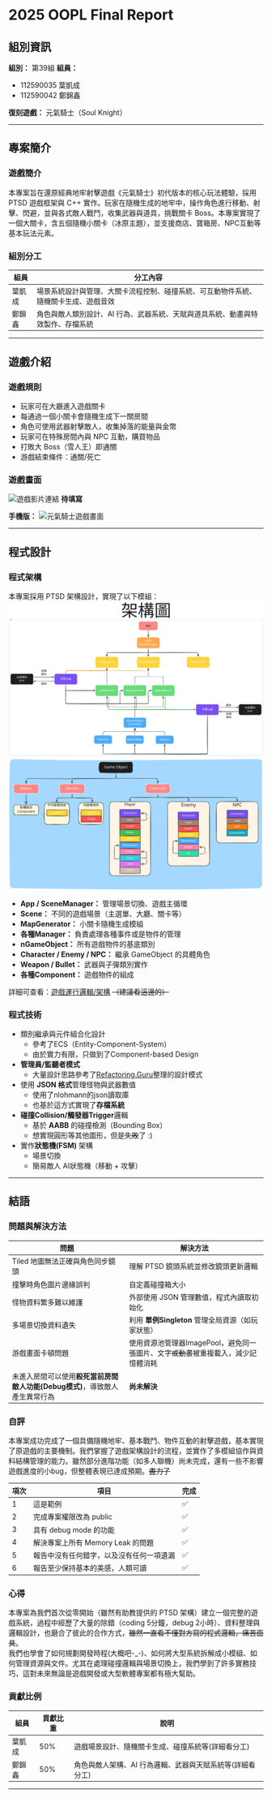 # 2025 OOPL Final Report

## 組別資訊

**組別：** 第39組
**組員：**

-  112590035 葉凱成
- 112590042 鄭錦鑫

**復刻遊戲：** 元氣騎士（Soul Knight）

---

## 專案簡介

### 遊戲簡介

本專案旨在還原經典地牢射擊遊戲《元氣騎士》初代版本的核心玩法體驗，採用 PTSD 遊戲框架與 C++ 實作。玩家在隨機生成的地牢中，操作角色進行移動、射擊、閃避，並與各式敵人戰鬥，收集武器與道具，挑戰關卡 Boss。本專案實現了一個大關卡，含五個隨機小關卡（冰原主題），並支援商店、寶箱房、NPC互動等基本玩法元素。   

### 組別分工

| 組員  | 分工內容                                  |
| ----- | ---------------------------------------- |
| 葉凱成 | 場景系統設計與管理、大關卡流程控制、碰撞系統、可互動物件系統、隨機關卡生成、遊戲音效 |
| 鄭錦鑫 | 角色與敵人類別設計、AI 行為、武器系統、天賦與道具系統、動畫與特效製作、存檔系統  |

---

## 遊戲介紹

### 遊戲規則

- 玩家可在大廳進入遊戲關卡  
- 每通過一個小關卡會隨機生成下一關房間  
- 角色可使用武器射擊敵人，收集掉落的能量與金幣  
- 玩家可在特殊房間內與 NPC 互動，購買物品   
- 打敗大 Boss（雪人王）即通關   
- 游戲結束條件：通關/死亡


### 遊戲畫面

![遊戲影片連結](XXXX) **待填寫** 

**手機版：**
![元氣騎士遊戲畫面](https://img.youtube.com/vi/CTrSVxV5OhA/0.jpg)   

---

## 程式設計

### 程式架構

本專案採用 PTSD 架構設計，實現了以下模組：
![架構圖](ReportImage/Architecture.svg)
![物件關係圖](ReportImage/Object&Component.svg)

- **App / SceneManager：** 管理場景切換、遊戲主循環 
- **Scene：** 不同的遊戲場景（主選單、大廳、關卡等）    
- **MapGenerator：** 小關卡隨機生成模組 
- **各種Manager：** 負責處理各種事件或是物件的管理  
- **nGameObject：** 所有遊戲物件的基底類別  
- **Character / Enemy / NPC：** 繼承 GameObject 的具體角色  
- **Weapon / Bullet：** 武器與子彈類別實作  
- **各種Component：** 遊戲物件的組成  

詳細可查看：[遊戲運行邏輯/架構](https://excalidraw.com/#room=14f2a41e39a4bd1c4af2,OME25KsrfJQcoMUMvtZfhg) ~~（建議看這邊的）~~

### 程式技術

- 類別繼承與元件組合化設計  
    - 參考了ECS（Entity-Component-System）  
    - 由於實力有限，只做到了Component-based Design  
- **管理員/監聽者模式**
    - 大量設計思路參考了[Refactoring.Guru](https://refactoringguru.cn/)整理的設計模式
- 使用 **JSON 格式**管理怪物與武器數值  
    - 使用了nlohmann的json讀取庫    
    - 也基於這方式實現了**存檔系統**
- **碰撞Collision/觸發器Trigger**邏輯
    - 基於 **AABB** 的碰撞檢測（Bounding Box）
    - 想實現圓形等其他圖形，但是~~失敗~~了 :)   
- 實作**狀態機(FSM)** 架構 
    - 場景切換  
    - 簡易敵人 AI狀態機（移動 + 攻擊）

---

## 結語

### 問題與解決方法

| 問題                  | 解決方法                        |
| ------------------- | --------------------------- |
| Tiled 地圖無法正確與角色同步鏡頭 | 理解 PTSD 鏡頭系統並修改鏡頭更新邏輯      |
| 撞擊時角色圖片邊緣誤判         | 自定義碰撞箱大小 |
| 怪物資料繁多難以維護   | 外部使用 JSON 管理數值，程式內讀取初始化   |
| 多場景切換資料遺失     | 利用 **單例Singleton** 管理全局資源（如玩家狀態）  |
| 游戲畫面卡頓問題   | 使用資源池管理器ImagePool，避免同一張圖片、文字~~或動畫~~被重複載入，減少記憶體消耗  |
| 未進入房間可以使用**殺死當前房間敵人功能(Debug模式)**，導致敵人產生異常行為  | **尚未解決**  |

### 自評

本專案成功完成了一個具備隨機地牢、基本戰鬥、物件互動的射擊遊戲，基本實現了原遊戲的主要機制。我們掌握了遊戲架構設計的流程，並實作了多模組協作與資料結構管理的能力。雖然部分進階功能（如多人聯機）尚未完成，還有一些不影響遊戲進度的小bug，但整體表現已達成預期。~~盡力了~~

| 項次 | 項目                      | 完成 |
| -- | ----------------------- | -- |
| 1  | 這是範例                    | ✅  |
| 2  | 完成專案權限改為 public         | ✅  |
| 3  | 具有 debug mode 的功能       | ✅  |
| 4  | 解決專案上所有 Memory Leak 的問題 | ✅  |
| 5  | 報告中沒有任何錯字，以及沒有任何一項遺漏    | ✅  |
| 6  | 報告至少保持基本的美感，人類可讀        | ✅  |

### 心得

本專案為我們首次從零開始（雖然有助教提供的 PTSD 架構）建立一個完整的遊戲系統，過程中經歷了大量的除錯（coding 5分鐘，debug 2小時）、資料整理與邏輯設計，也磨合了彼此的合作方式，~~雖然一直看不懂對方寫的程式邏輯，痛苦面具~~。  
我們也學會了如何規劃開發時程(大概吧-_-)、如何將大型系統拆解成小模組、如何管理資源與文件。尤其在處理碰撞邏輯與場景切換上，我們學到了許多實務技巧，這對未來無論是遊戲開發或大型軟體專案都有極大幫助。

### 貢獻比例

| 組員  | 貢獻比重 | 說明                      |
| --- | ---- | ----------------------- |
| 葉凱成 | 50%  | 遊戲場景設計、隨機關卡生成、碰撞系統等(詳細看分工)   |
| 鄭錦鑫 | 50%  | 角色與敵人架構、AI 行為邏輯、武器與天賦系統等(詳細看分工) |

---
